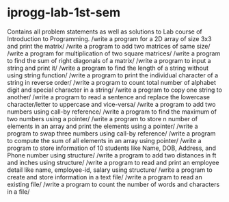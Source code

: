# iprogg-lab-1st-sem
Contains all problem statements as well as solutions to Lab course of Introduction to Programming.
/write a program for a 2D array of size 3x3 and print the matrix/
/write a program to add two matrices of same size/
/write a program for multiplication of two square matrices/
/write a program to find the sum of right diagonals of a matrix/
/write a program to input a string and print it/
/write a program to find the length of a string without using string function/
/write a program to print the individual character of a string in reverse order/
/write a program to count total number of alphabet digit and special character in a string/
/write a program to copy one string to another/
/write a program to read a sentence and replace the lowercase character/letter to uppercase and vice-versa/
/write a program to add two numbers using call-by reference/
/write a program to find the maximum of two numbers using a pointer/
/write a program to store n number of elements in an array and print the elements using a pointer/
/write a program to swap three numbers using call-by reference/
/write a program to compute the sum of all elements in an array using pointer/
/write a program to store information of 10 students like Name, DOB, Address, and Phone number using structure/
/write a program to add two distances in ft and inches using structure/
/write a program to read and print an employee detail like name, employee-id, salary using structure/
/write a program to create and store information in a text file/
/write a program to read an existing file/
/write a program to count the number of words and characters in a file/
